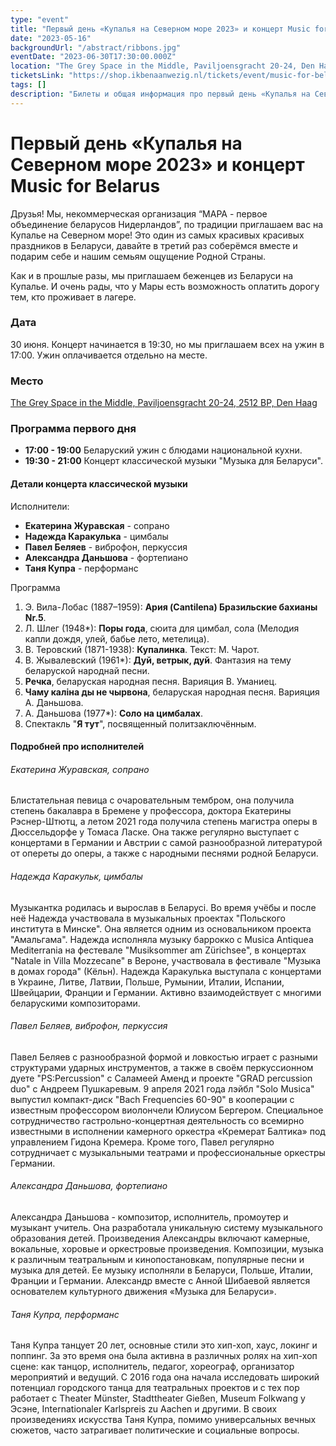 ```yaml
---
type: "event"
title: "Первый день «Купалья на Северном море 2023» и концерт Music for Belarus"
date: "2023-05-16"
backgroundUrl: "/abstract/ribbons.jpg"
eventDate: "2023-06-30T17:30:00.000Z"
location: "The Grey Space in the Middle, Paviljoensgracht 20-24, Den Haag"
ticketsLink: "https://shop.ikbenaanwezig.nl/tickets/event/music-for-belarus-2023"
tags: []
description: "Билеты и общая информация про первый день «Купалья на Северном море 2023» и концерт Music for Belarus"
---
```


# Первый день «Купалья на Северном море 2023» и концерт Music for Belarus

Друзья! Мы, некоммерческая организация “МАРА - первое объединение беларусов Нидерландов”, по традиции приглашаем вас на Купалье на Северном море!
Это один из самых красивых красивых праздников в Беларуси, давайте в третий раз соберёмся вместе и подарим себе и нашим семьям ощущение Родной Страны.

Как и в прошлые разы, мы приглашаем беженцев из Беларуси на Купалье. И очень рады, что у Мары есть возможность оплатить дорогу тем, кто проживает в лагере.

### Дата
30 июня. Концерт начинается в 19:30, но мы приглашаем всех на ужин в 17:00. Ужин оплачивается отдельно на месте. 

### Место
[The Grey Space in the Middle, Paviljoensgracht 20-24, 2512 BP, Den Haag](https://goo.gl/maps/Kmi2kzQXV2971sjG8)

### Программа первого дня
- **17:00 - 19:00** Беларуский ужин с блюдами национальной кухни.
- **19:30 - 21:00** Концерт классической музыки "Музыка для Беларуси".

#### Детали концерта классической музыки

Исполнители:
* **Екатерина Журавская** - сопрано
* **Надежда Каракулька** - цимбалы
* **Павел Беляев** - виброфон, перкуссия
* **Александра Даньшова** - фортепиано
* **Таня Купра** - перформанс

Программа
1. Э. Вила-Лобас (1887–1959): **Ария (Cantilena) Бразильские бахианы Nr.5**.
2. Л. Шлег (1948*): **Поры года**, сюита для цимбал, сола (Мелодия капли дождя, улей, бабье лето, метелица).
3. В. Теровский (1871-1938): **Купалинка**. Текст: М. Чарот.
4. В. Жывалевский (1961*): **Дуй, ветрык, дуй**. Фантазия на тему беларуской народнай песни.
5. **Речка**, беларуская народная песня. Варияция В. Уманиец.
6. **Чаму каліна ды не чырвона**, беларуская народная песня. Варияция А. Даньшова.
7. А. Даньшова (1977*): **Соло на цимбалах**.
8. Спектакль "**Я тут**", посвященный политзаключённым.

#### Подробней про исполнителей

###### Екатерина Журавская, сопрано

Блистательная певица с очаровательным тембром, она получила степень бакалавра
в Бремене у профессора, доктора Екатерины Рэснер-Штютц, а летом 2021
года получила степень магистра оперы в Дюссельдорфе у Томаса Ласке.
Она также регулярно выступает с концертами в Германии и Австрии с
самой разнообразной литературой от опереты до оперы, а также с
народными песнями родной Беларуси.

###### Надежда Каракульк, цимбалы

Музыкантка родилась и вырослав в Беларусі. Во время учёбы и после неё
Надежда участвовала в музыкальных проектах "Польского института в
Минске". Она является одним из основальником проекта "Амальгама".
Надежда исполняла музыку баррокко с Musica Antiquea Mediterrania на
фестевале "Musiksommer am Zürichsee", в концертах "Natale in Villa
Mozzecane" в Вероне, участвовала в фестивале "Музыка в домах города"
(Кёльн). Надежда Каракулька выступала с концертами в Украине, Литве,
Латвии, Польше, Румынии, Италии, Испании, Швейцарии, Франции и
Германии. Активно взаимодействует с многими беларускими композиторами.

###### Павел Беляев, виброфон, перкуссия

Павел Беляев с разнообразной формой и ловкостью играет с разными
структурами ударных инструментов, а также в своём перкуссионном дуете
"PS:Percussion" с Саламеей Аменд и проекте "GRAD percussion duo" с
Андреем Пушкаревым. 9 апреля 2021 года лэйбл "Solo Musica" выпустил
компакт-диск "Bach Frequencies 60-90" в кооперации с известным
профессором виолончели Юлиусом Бергером. Специальное сотрудничество
гастрольно-концертная деятельность со всемирно известными
в исполнении камерного оркестра «Кремерат Балтика» под управлением Гидона Кремера.
Кроме того, Павел регулярно сотрудничает с музыкальными театрами и
профессиональные оркестры Германии.

###### Александра Даньшова, фортепиано

Александра Даньшова - композитор, исполнитель, промоутер и музыкант
учитель. Она разработала уникальную систему музыкального образования детей.
Произведения Александры включают камерные, вокальные, хоровые и оркестровые произведения.
Композиции, музыка к различным театральным и кинопостановкам, популярные
песни и музыка для детей. Ее музыку исполняли в Беларуси, Польше,
Италии, Франции и Германии. Александр вместе с Анной Шибаевой
является основателем культурного движения «Музыка для Беларуси».

###### Таня Купра, перформанс

Таня Купра танцует 20 лет, основные стили
это хип-хоп, хаус, локинг и поппинг. За это время она была
активна в различных ролях на хип-хоп сцене: как танцор, исполнитель,
педагог, хореограф, организатор мероприятий и ведущий. С 2016 года
она начала исследовать широкий потенциал городского танца для
театральных проектов и с тех пор работает с Theater Münster,
Stadttheater Gießen, Museum Folkwang у Эсэне, Internationaler
Karlspreis zu Aachen и другими. В своих произведениях искусства Таня Купра,
помимо универсальных вечных сюжетов, часто затрагивает политические и
социальные вопросы.
